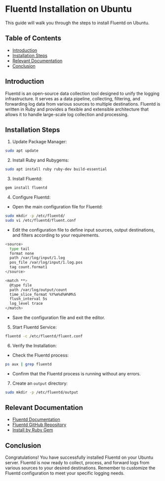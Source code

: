 
# Fluentd Installation on Ubuntu

This guide will walk you through the steps to install Fluentd on Ubuntu.

## Table of Contents

- [Introduction](#introduction)
- [Installation Steps](#installation-steps)
- [Relevant Documentation](#relevant-documentation)
- [Conclusion](#conclusion)

## Introduction

Fluentd is an open-source data collection tool designed to unify the logging infrastructure. It serves as a data pipeline, collecting, filtering, and forwarding log data from various sources to multiple destinations. Fluentd is written in Ruby and provides a flexible and extensible architecture that allows it to handle large-scale log collection and processing.

## Installation Steps

1. Update Package Manager:

```bash
sudo apt update
```

2. Install Ruby and Rubygems:

```bash
sudo apt install ruby ruby-dev build-essential
```

3. Install Fluentd:

```bash
gem install fluentd
```

4. Configure Fluentd:

- Open the main configuration file for Fluentd:

```bash
sudo mkdir -p /etc/fluentd/
sudo vi /etc/fluentd/fluent.conf
```

- Edit the configuration file to define input sources, output destinations, and filters according to your requirements.

```bash
<source>
  type tail
  format none
  path /var/log/input/1.log
  pos_file /var/log/input/1.log.pos
  tag count.format1
</source>

<match **>
  @type file
  path /var/log/output/count
  time_slice_format %Y%m%d%H%M%S
  flush_interval 5s
  log_level trace
</match>
```

- Save the configuration file and exit the editor.

5. Start Fluentd Service:

```bash
fluentd -c /etc/fluentd/fluent.conf
```

6. Verify the Installation:

- Check the Fluentd process:

```bash
ps aux | grep fluentd
```

- Confirm that the Fluentd process is running without any errors.

7. Create an `output` directory:

```bash
sudo mkdir -p /etc/fluentd/output
```

## Relevant Documentation

- [Fluentd Documentation](https://docs.fluentd.org/)
- [Fluentd GitHub Repository](https://github.com/fluent/fluentd)
- [Install by Ruby Gem](https://docs.fluentd.org/installation/install-by-gem)

## Conclusion

Congratulations! You have successfully installed Fluentd on your Ubuntu server. Fluentd is now ready to collect, process, and forward logs from various sources to your desired destinations. Remember to customize the Fluentd configuration to meet your specific logging needs.

